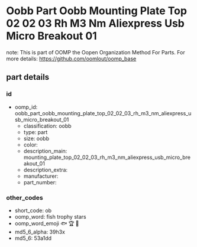 # Oobb Part Oobb Mounting Plate Top 02 02 03 Rh M3 Nm Aliexpress Usb Micro Breakout 01  

note: This is part of OOMP the Oopen Organization Method For Parts. For more details: https://github.com/oomlout/oomp_base

##  part details





### id
* oomp_id: oobb_part_oobb_mounting_plate_top_02_02_03_rh_m3_nm_aliexpress_usb_micro_breakout_01
  * classification: oobb
  * type: part
  * size: oobb
  * color: 
  * description_main: mounting_plate_top_02_02_03_rh_m3_nm_aliexpress_usb_micro_breakout_01
  * description_extra: 
  * manufacturer: 
  * part_number: 

### other_codes
* short_code: ob
* oomp_word: fish trophy stars
* oomp_word_emoji :fish: :trophy: :stars:
* md5_6_alpha: 39h3x
* md5_6: 53a1dd